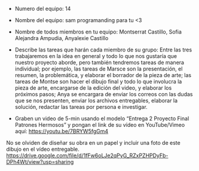 - Numero del equipo: 14
- Nombre del equipo: sam programanding para tu <3
- Nombre de todos miembros en tu equipo: Montserrat Castillo, Sofia Alejandra Ampudia, Anyalexie Castillo
- Describe las tareas que harán cada miembro de su grupo: Entre las tres trabajaremos en la idea en general y todo lo que nos gustaría que nuestro proyecto aborde, pero también tendremos tareas de manera individual; por ejemplo, las tareas de Marsce son la presentación, el resumen, la problemática, y elaborar el borrador de la pieza de arte; las tareas de Montse son hacer el dibujo final y todo lo que involucra la pieza de arte, encargarse de la edición del video, y elaborar los próximos pasos; Anya se encargara de enviar los correos con las dudas que se nos presenten, enviar los archivos entregables, elaborar la solución, redactar las tareas por persona e investigar.

- Graben un video de 5-min usando el modelo “Entrega 2 Proyecto Final Patrones Hermosos” y pongan el link de su vídeo en YouTube/Vimeo aquí: https://youtu.be/7BRYW5fgGm4

No se olviden de diseñar su obra en un papel y incluir una foto de este dibujo en el vídeo entregable. https://drive.google.com/file/d/1fFw6oLJe2qPyG_RZxPZHPDyFb-DPh4Wt/view?usp=sharing
